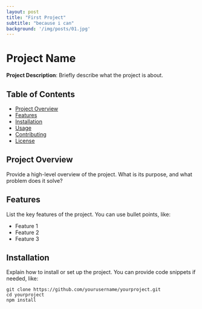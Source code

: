 ```yaml
---
layout: post
title: "First Project"
subtitle: "because i can"
background: '/img/posts/01.jpg'
---
```


# Project Name

**Project Description**: Briefly describe what the project is about.

## Table of Contents

- [Project Overview](#project-overview)
- [Features](#features)
- [Installation](#installation)
- [Usage](#usage)
- [Contributing](#contributing)
- [License](#license)

## Project Overview

Provide a high-level overview of the project. What is its purpose, and what problem does it solve? 

## Features

List the key features of the project. You can use bullet points, like:

- Feature 1
- Feature 2
- Feature 3

## Installation

Explain how to install or set up the project. You can provide code snippets if needed, like:

```shell
git clone https://github.com/yourusername/yourproject.git
cd yourproject
npm install
